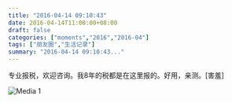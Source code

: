 ```yaml
---
title: "2016-04-14 09:10:43"
date: 2016-04-14T11:00:00+08:00
draft: false
categories: ["moments","2016","2016-04"]
tags: ["朋友圈","生活记录"]
summary: "2016-04-14 09:10:43..."
---
```


专业报税，欢迎咨询。我8年的税都是在这里报的。好用，亲测。[害羞]

![Media 1](/Moments/photos/2016-04-14/201604140910430.jpg)

